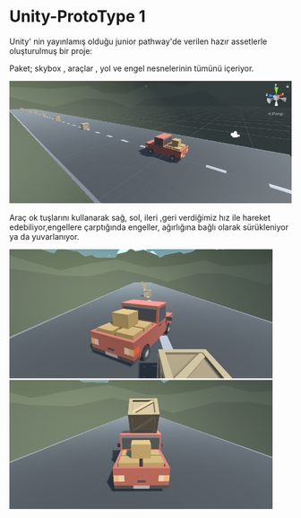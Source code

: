 # Unity-ProtoType 1


Unity' nin yayınlamış olduğu junior pathway'de verilen hazır assetlerle oluşturulmuş bir proje:

Paket; skybox , araçlar , yol ve engel nesnelerinin tümünü içeriyor.

![](images/Prototype1-e.png)


Araç ok tuşlarını kullanarak sağ, sol, ileri ,geri verdiğimiz hız ile hareket edebiliyor,engellere çarptığında engeller, ağırlığına bağlı olarak sürükleniyor ya da yuvarlanıyor.


<img src="images/Prototype1-b.png" width=470 height=230>                    <img src="images/Prototype1-c.png" width=470 height=230>


 



